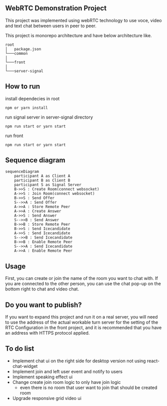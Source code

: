 
## WebRTC Demonstration Project

This project was implemented using webRTC technology to use voce, video and text chat between users in peer to peer.

This project is monorepo architecture and have below architecture like.

```
root
│   package.json
└───common
│
└───front
│
└───server-signal
```

## How to run

install dependecies in root
```
npm or yarn install
```

run signal server in server-signal directory
```
npm run start or yarn start
```

run front
```
npm run start or yarn start
```

## Sequence diagram

```mermaid
sequenceDiagram
    participant A as Client A
    participant B as Client B
    participant S as Signal Server
    B->>S : Create Room(connect websocket)
    A->>S : Join Room(connect websocket)
    B->>S : Send Offer
    S-->>A : Send Offer
    A->>A : Store Remote Peer
    A->>A : Create Answer
    A->>S : Send Answer
    S-->>B : Send Answer
    B->>B : Store Remote Peer
    B->>S : Send Icecandidate
    A->>S : Send Icecandidate
    S-->>B : Send Icecandidate
    B->>B : Enable Remote Peer
    S-->>A : Send Icecandidate
    A->>A : Enable Remote Peer
```

## Usage

First, you can create or join the name of the room you want to chat with. If you are connected to the other person, you can use the chat pop-up on the bottom right to chat and video chat.

## Do you want to publish?

If you want to expand this project and run it on a real server, you will need to use the address of the actual workable turn server for the setting of the RTC Configuration in the front project, and it is recommended that you have an address with HTTPS protocol applied.

## To do list
- Implement chat ui on the right side for desktop version not using react-chat-widget
- Implement join and left user event and notify to users
- Implement speaking effect ui
- Change create join room logic to only have join logic
  - even there is no room that user want to join that should be created room
- Upgrade responsive grid video ui
